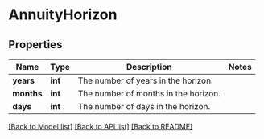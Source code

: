 # AnnuityHorizon

## Properties
Name | Type | Description | Notes
------------ | ------------- | ------------- | -------------
**years** | **int** | The number of years in the horizon. | 
**months** | **int** | The number of months in the horizon. | 
**days** | **int** | The number of days in the horizon. | 

[[Back to Model list]](../README.md#documentation-for-models) [[Back to API list]](../README.md#documentation-for-api-endpoints) [[Back to README]](../README.md)



